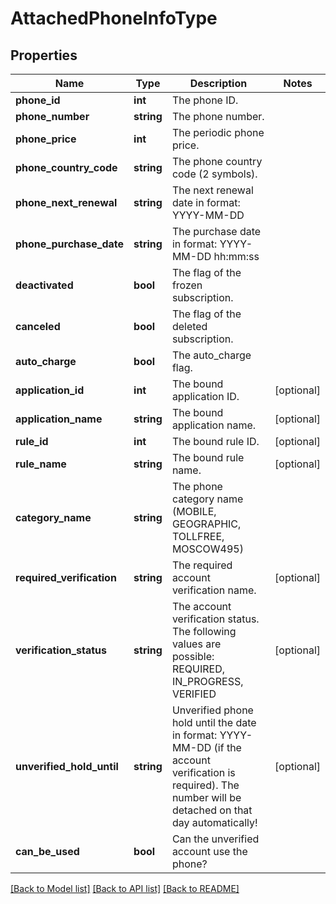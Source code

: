 # AttachedPhoneInfoType

## Properties
Name | Type | Description | Notes
------------ | ------------- | ------------- | -------------
**phone_id** | **int** | The phone ID. | 
**phone_number** | **string** | The phone number. | 
**phone_price** | **int** | The periodic phone price. | 
**phone_country_code** | **string** | The phone country code (2 symbols). | 
**phone_next_renewal** | **string** | The next renewal date in format: YYYY-MM-DD | 
**phone_purchase_date** | **string** | The purchase date in format: YYYY-MM-DD hh:mm:ss | 
**deactivated** | **bool** | The flag of the frozen subscription. | 
**canceled** | **bool** | The flag of the deleted subscription. | 
**auto_charge** | **bool** | The auto_charge flag. | 
**application_id** | **int** | The bound application ID. | [optional] 
**application_name** | **string** | The bound application name. | [optional] 
**rule_id** | **int** | The bound rule ID. | [optional] 
**rule_name** | **string** | The bound rule name. | [optional] 
**category_name** | **string** | The phone category name (MOBILE, GEOGRAPHIC, TOLLFREE, MOSCOW495) | 
**required_verification** | **string** | The required account verification name. | [optional] 
**verification_status** | **string** | The account verification status. The following values are possible: REQUIRED, IN_PROGRESS, VERIFIED | [optional] 
**unverified_hold_until** | **string** | Unverified phone hold until the date in format: YYYY-MM-DD (if the account verification is required). The number will be detached on that day automatically! | [optional] 
**can_be_used** | **bool** | Can the unverified account use the phone? | 

[[Back to Model list]](../README.md#documentation-for-models) [[Back to API list]](../README.md#documentation-for-api-endpoints) [[Back to README]](../README.md)


